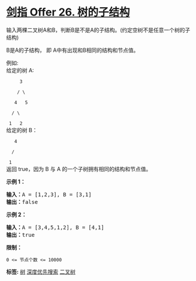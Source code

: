 # [剑指 Offer 26. 树的子结构](https://leetcode.cn/problems/shu-de-zi-jie-gou-lcof)
<p>输入两棵二叉树A和B，判断B是不是A的子结构。(约定空树不是任意一个树的子结构)</p>

<p>B是A的子结构， 即 A中有出现和B相同的结构和节点值。</p>

<p>例如:<br>
给定的树 A:</p>

<p><code>&nbsp; &nbsp; &nbsp;3<br>
&nbsp; &nbsp; / \<br>
&nbsp; &nbsp;4 &nbsp; 5<br>
&nbsp; / \<br>
&nbsp;1 &nbsp; 2</code><br>
给定的树 B：</p>

<p><code>&nbsp; &nbsp;4&nbsp;<br>
&nbsp; /<br>
&nbsp;1</code><br>
返回 true，因为 B 与 A 的一个子树拥有相同的结构和节点值。</p>

<p><strong>示例 1：</strong></p>

<pre><strong>输入：</strong>A = [1,2,3], B = [3,1]
<strong>输出：</strong>false
</pre>

<p><strong>示例 2：</strong></p>

<pre><strong>输入：</strong>A = [3,4,5,1,2], B = [4,1]
<strong>输出：</strong>true</pre>

<p><strong>限制：</strong></p>

<p><code>0 &lt;= 节点个数 &lt;= 10000</code></p>

**标签:**  [树](https://leetcode.cn/tag/tree) [深度优先搜索](https://leetcode.cn/tag/depth-first-search) [二叉树](https://leetcode.cn/tag/binary-tree) 